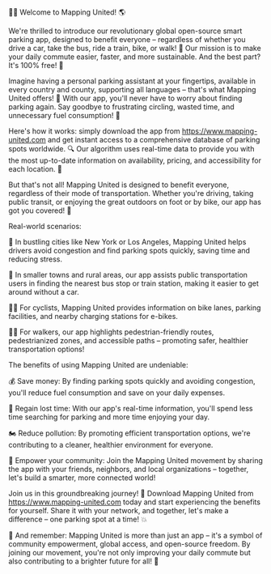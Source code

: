🚗💨 Welcome to Mapping United! 🌎

We're thrilled to introduce our revolutionary global open-source smart parking app, designed to benefit everyone – regardless of whether you drive a car, take the bus, ride a train, bike, or walk! 💪 Our mission is to make your daily commute easier, faster, and more sustainable. And the best part? It's 100% free! 🎁

Imagine having a personal parking assistant at your fingertips, available in every country and county, supporting all languages – that's what Mapping United offers! 🌟 With our app, you'll never have to worry about finding parking again. Say goodbye to frustrating circling, wasted time, and unnecessary fuel consumption! 🚫

Here's how it works: simply download the app from https://www.mapping-united.com and get instant access to a comprehensive database of parking spots worldwide. 🔍 Our algorithm uses real-time data to provide you with the most up-to-date information on availability, pricing, and accessibility for each location. 👀

But that's not all! Mapping United is designed to benefit everyone, regardless of their mode of transportation. Whether you're driving, taking public transit, or enjoying the great outdoors on foot or by bike, our app has got you covered! 🌳

Real-world scenarios:

🚗 In bustling cities like New York or Los Angeles, Mapping United helps drivers avoid congestion and find parking spots quickly, saving time and reducing stress.

🚌 In smaller towns and rural areas, our app assists public transportation users in finding the nearest bus stop or train station, making it easier to get around without a car.

🚴‍♀️ For cyclists, Mapping United provides information on bike lanes, parking facilities, and nearby charging stations for e-bikes.

🏃‍♂️ For walkers, our app highlights pedestrian-friendly routes, pedestrianized zones, and accessible paths – promoting safer, healthier transportation options!

The benefits of using Mapping United are undeniable:

💰 Save money: By finding parking spots quickly and avoiding congestion, you'll reduce fuel consumption and save on your daily expenses.

🌟 Regain lost time: With our app's real-time information, you'll spend less time searching for parking and more time enjoying your day.

🏍️ Reduce pollution: By promoting efficient transportation options, we're contributing to a cleaner, healthier environment for everyone.

💪 Empower your community: Join the Mapping United movement by sharing the app with your friends, neighbors, and local organizations – together, let's build a smarter, more connected world!

Join us in this groundbreaking journey! 🌊 Download Mapping United from https://www.mapping-united.com today and start experiencing the benefits for yourself. Share it with your network, and together, let's make a difference – one parking spot at a time! 💥

💫 And remember: Mapping United is more than just an app – it's a symbol of community empowerment, global access, and open-source freedom. By joining our movement, you're not only improving your daily commute but also contributing to a brighter future for all! 🌟